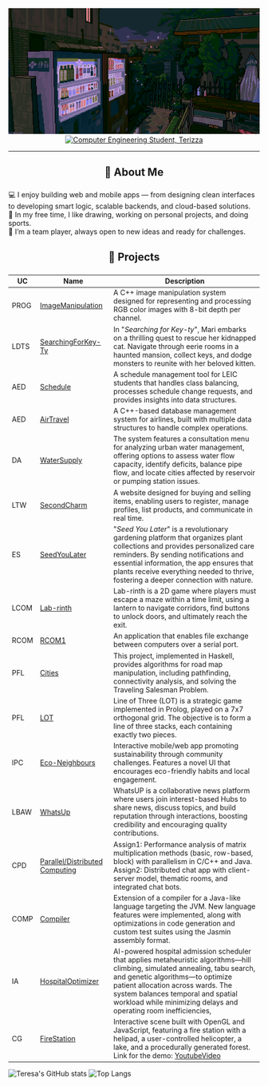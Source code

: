 <div align="center">
    <img src="https://github.com/JoshuaThadi/Wall-E-Desk/blob/main/pixel-Art-3/drink.gif" width="600">
</div>

<div align="center">
    <a href="https://git.io/typing-svg"><img src="https://readme-typing-svg.demolab.com?font=Cedarville+Cursive&color=%23660020&size=30&center=true&vCenter=true&width=500&lines=I'm+Teresa;Informatic+Engineering+Student" alt="Computer Engineering Student, Terizza"></a>
</div>

---

###

<h2 align="center">🌟 About Me</h2>

###

💻 I enjoy building web and mobile apps — from designing clean interfaces to developing smart logic, scalable backends, and cloud-based solutions.<br>
🎨 In my free time, I like drawing, working on personal projects, and doing sports. <br>
🤝 I’m a team player, always open to new ideas and ready for challenges.
###

<h2 align="center"> 🚀 Projects</h2>

###

| UC   | Name                                                 | Description |
|------|------------------------------------------------------|-------------|
| PROG   | [ImageManipulation](https://github.com/teresaam7/PROJECT_PROG)   | A C++ image manipulation system designed for representing and processing RGB color images with 8-bit depth per channel.       |
| LDTS | [SearchingForKey-Ty](https://github.com/teresaam7/project-l04gr08)           | In "_Searching for Key-ty_", Mari embarks on a thrilling quest to rescue her kidnapped cat. Navigate through eerie rooms in a haunted mansion, collect keys, and dodge monsters to reunite with her beloved kitten.         |
| AED  | [Schedule](https://github.com/teresaam7/Schedule_aed) | A schedule management tool for LEIC students that handles class balancing, processes schedule change requests, and provides insights into data structures.       |
| AED  | [AirTravel](https://github.com/teresaam7/AirTravel_aed)       | A C++-based database management system for airlines, built with multiple data structures to handle complex operations.      |
| DA   | [WaterSupply](https://github.com/teresaam7/waterSupply_da)| The system features a consultation menu for analyzing urban water management, offering options to assess water flow capacity, identify deficits, balance pipe flow, and locate cities affected by reservoir or pumping station issues.       |
| LTW  | [SecondCharm](https://github.com/teresaam7/ltw-project-2024-ltw04g04) | A website designed for buying and selling items, enabling users to register, manage profiles, list products, and communicate in real time. |
| ES   | [SeedYouLater](https://github.com/FEUP-LEIC-ES-2023-24/2LEIC04T3) | "_Seed You Later_" is a revolutionary gardening platform that organizes plant collections and provides personalized care reminders. By sending notifications and essential information, the app ensures that plants receive everything needed to thrive, fostering a deeper connection with nature. |
| LCOM  | [Lab-rinth](https://github.com/teresaam7/Lab-rinth_lcom) | Lab-rinth is a 2D game where players must escape a maze within a time limit, using a lantern to navigate corridors, find buttons to unlock doors, and ultimately reach the exit. |
| RCOM  | [RCOM1](https://github.com/teresaam7/rcom-proj1) | An application that enables file exchange between computers over a serial port. |
| PFL  | [Cities](https://github.com/teresaam7/pfl-proj1) | This project, implemented in Haskell, provides algorithms for road map manipulation, including pathfinding, connectivity analysis, and solving the Traveling Salesman Problem.  |
| PFL  | [LOT](https://github.com/teresaam7/pfl-proj2) | Line of Three (LOT) is a strategic game implemented in Prolog, played on a 7x7 orthogonal grid. The objective is to form a line of three stacks, each containing exactly two pieces.  |
| IPC | [Eco-Neighbours](https://github.com/teresaam7/IPC) | Interactive mobile/web app promoting sustainability through community challenges. Features a novel UI that encourages eco-friendly habits and local engagement. |
| LBAW | [WhatsUp](https://github.com/teresaam7/WhatsUp) | WhatsUP is a collaborative news platform where users join interest-based Hubs to share news, discuss topics, and build reputation through interactions, boosting credibility and encouraging quality contributions. |
| CPD | [Parallel/Distributed Computing](https://github.com/teresaam7/cpd-g18) | Assign1: Performance analysis of matrix multiplication methods (basic, row-based, block) with parallelism in C/C++ and Java. Assign2: Distributed chat app with client-server model, thematic rooms, and integrated chat bots. |
| COMP | [Compiler](https://github.com/teresaam7/comp2025-5e) | Extension of a compiler for a Java-like language targeting the JVM. New language features were implemented, along with optimizations in code generation and custom test suites using the Jasmin assembly format. |
| IA | [HospitalOptimizer](https://github.com/teresaam7/ia-proj1) | AI-powered hospital admission scheduler that applies metaheuristic algorithms—hill climbing, simulated annealing, tabu search, and genetic algorithms—to optimize patient allocation across wards. The system balances temporal and spatial workload while minimizing delays and operating room inefficiencies, |
| CG | [FireStation](https://github.com/teresaam7/cg-t05-g07) | Interactive scene built with OpenGL and JavaScript, featuring a fire station with a helipad, a user-controlled helicopter, a lake, and a procedurally generated forest. Link for the demo: [YoutubeVideo](https://www.youtube.com/watch?v=Alm6Kqazb-8)  |



![Teresa's GitHub stats](https://github-readme-stats.vercel.app/api?username=teresaam7&show_icons=true&theme=monokai) 
![Top Langs](https://github-readme-stats.vercel.app/api/top-langs/?username=teresaam7&layout=compact&theme=monokai&langs_count=8)

